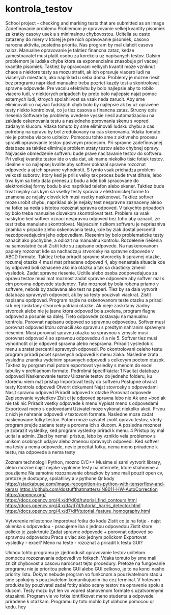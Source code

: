 # kontrola_testov
School project - checking and marking tests that are submitted as an image
Zadefinovanie problemu
Problemom je opravovanie velkej kvantity pisomiek za kratky casovy usek a s minimalnou chybovostou. Ucitelia su casto zatazeny do miery v ktorej je pre nich opravovanie pisomiek, casovo narocna aktivita, posledna priorita. Nas program by  mal ulahcit casovu naloz. Manualne opravovanie je taktiez financna zataz, kedze zamestnavatel musi platit osobu za korekciu uz napisanych testov. Dalsim problemom je ludska chyba ktora sa exponencialne znasobuje pri vacsej kvantite pisomiek. Taktiez by opravovani velkych kvantit moze vzniknut chaos a niektore testy sa mozu stratit, ak ich opravuje viacero ludi na viacerych miestach, ako napriklad u seba doma.
Problemy je mozne riesit bez programu napriklad manualne treba pozriet kazdy test a skontrolovat spravne odpovede. Pre vacsiu efektivitu by bolo najlepsie aby to robilo viacero ludi, v niektorych pripadoch by preto bolo najlepsie najat pomoc externych ludi, ktroych spolahlivost sa vsak neda zarucit. Aby sme eliminovali co najviac ľudských chýb bolo by najlepsie ak by uz opravene testy niekto kontroloval, co je tiez casova a financna zataz.
Strucny opis riesenia
Software by problemy uvedene vyssie riesil automatizaciou na zaklade oskenovania testu a nasledneho porovnania skenu s vopred zadanym klucom. Vdaka tomuto by sme eliminovali ludsku chybu a cas potrebny na opravu by bol zredukovany na cas skenovania. Vdaka tomuto nie je potreba viacero ucitelov. Pomocou tohto sme z aktivneho procesu spravili opravovanie testov pasivnym procesom. Pri spravne zadefinovanej databaze sa taktiez eliminuje problem straty testov alebo chybnej opravy.
Najvacsie obmedzenie softveru bude prave nacitavanie testov do softveru. Pri velkej kvantite testov ide o vela dat, ak mame niekolko tisic fotiek testov, idealne v co najlepsej kvalite aby softver dokazal spravne rozoznat odpovede a aj ich spravne vyhodnotit. S tymto vsak prichadza problem velkosti suborov, ktory ked je prilis velky  tak proces bude trvat dlhsie, lebo trva kym sa tieto data prenesu z bodu a kde boli spracovane do elektronickej formy bodu b ako napriklad telefon alebo skener. Taktiez bude trvat nejaky cas kym sa vsetky testy spravia v elektronickej forme to znamena ze nejaky clovek ich musi vsetky naskenovat. Taktiez softver moze urobit chybu, napriklad ak je nejaky test nespravne zaznaceny alebo na fotke sa neda s istotou rozoznat spravna odpoved. V takychto pripadoch by bolo treba manualne clovekom skontrolovat test. Problem sa vsak naskytne ked softver oznaci nespravnu odpoved bez toho aby oznacil, ze test treba manulane skontrolovat.
Najvacsim rizikom softwaru je nepriazniva znamka v pripade zleho oskenovania testu, kde by ziak dostal percentil nezodpovedajucim jeho odpovediam. Riesenim by bolo problematicke testy oznacit ako pochybne, a odlozit na manualnu kontrolu.
Rozdelenie riešenia na samostatné časti
Zistit kde su zapisane odpovede. Na naskenovanom papiery rozoznat kde sa nachadzaju stvorceky na spravne odpovede v ABCD formate. Taktiez treba priradit spravne stvorceky k spravnej otazke, rozumej otazka 4 musi mat priradene odpoved 4, aby nenastala situacia kde by odpoved boli oznacene ako ina otazka a tak sa drasticky zmenil vysledok.
Zadat spravne riesenie. Ucitile alebo osoba zodpovedajuca za opravu testov musi mat moznost zadat spravne odpovede aby softver mal s cim porovna odpovede studentov. Tato moznost by bola robena priamo v softvere, nebola by zadavana ako test na paperi. Tiez by sa dala vytvorit databaza spravnych odpovedi, ak by sa testy pouzivali viackrat.
Zistit napisanu opdpoved. Program najde na oskenovanom teste otazku a priradi si k nej zaskrtany stvorcek patriaci otazke. Ak nieje zaskrtany ziadny stvorcek alebo nie je jasne ktora odpoved bola zvolena, program flagne odpoved a posunie sa dalej. Tieto odpovede zostavaju na manualnu kontrolu. 
Porovnat napisanu odpoved so spravnou odpovedou. Softver musi porovnat odpoved ktoru oznacili ako spravnu s predtym nahranim spravnym riesenim. Musi porovnat spravnu otazku so spravnou v zmysle musi porovnat odpoved 4 so spravnou odpovedou 4 a nie 5. Softver tiez musi vyhodnotit ci je odpoved spravna alebo nespravna.
Priradit vysledok k menu a zratat percentil spravnych odpovedi. Po okontrolovani celeho testu program priradi pocet spravnych odpovedi k menu ziaka. Nasledne zrata vyslednu znamku vydelnim spravnych odpovedi s celkovym poctom otazok. Taktiez by porgram mal potom exportovat vysledky s menom do excel tabulky v prehladnom formate.
Podrobná špecifikácia: 
1
Nacitat databazu odpovedi
Naskenovanie testov
Ulozenie testov do jedneho folderu, ku ktoremu viem mat pristup
Importovat testy do softveru
Postupne otvarat testy
Kontrola odpovedi
Otvorit dokument
Najst stovrceky s odpovedami
Nasjt spravnu odpoved
Priradit odpoved k otazke
Porovnat odpovede
Zapisopvanie vysledkov
Zisit ci je odpoved spravna lebo nie
Ak ano +bod ak nie tak nic
Priradit vsetky odpovede k menu
Vypisat meno s odpovedami
Exportovat meno s opdovedami
Uzivatel moze vykonat niekolko akcii. Prvou z nich je nahranie odpovedi v textovom formate. Nasledne moze zadat naskenovane fotky testov. Potom moze uzivatel zvolit opravu testov, vtedy program prejde zadane testy a porovna ich s klucom. A posledna moznost je zobrazit vysledky, ked program vysledky priradi k menu. 4
Pristup by mal ucital a admin. Ziaci by nemali pristup, lebo by vzniklo vela problemov s unikom osobnych udajov alebo zmenou spravnych odpovedi.
Ked softver ma testy a nema odpovede, nevie precitat fotku, nema meno priradene k testu, ma odpovede a nema testy

Zoznam technologii
Python, mozno C/C++
Musime si sami vytvorit library, alebo mozme najst nejake vyplnene testy na internete, ktore stiahneme a pouzijeme
Na samotne rozoznavanie obrazkov by sme mali pouzit open cv, pretoze je dostupny, spolahlivy a v pythone 
Qr kody
https://stackabuse.com/image-recognition-in-python-with-tensorflow-and-keras/
https://github.com/dostuffthatmatters/IN8011-HW-AutoCorrection
https://opencv.org/ 
https://docs.opencv.org/4.x/df/d0d/tutorial_find_contours.html
https://docs.opencv.org/4.x/d4/d7d/tutorial_harris_detector.html
https://docs.opencv.org/4.x/d7/dff/tutorial_feature_homography.html




Vytvorenie milestonov
Imporotvat fotku do kodu
Zistit co je na fotje - najst okienka s odpovedou - pracujeme iba s jednou odpovedou
Zistit ktore policko je zaskrtnute
Zadat spravne odpovede + porovnat odpoved so spravnou odpovedou
Praca s viac ako jednym polickom
Exportovat vysledky - excel?
Meno na teste - rozoznat a priradit k testu
GUI?

Ulohou tohto programu je zjednodusit opravovanie testov ucitelom pomocou rozoznavania odpovedi vo fotkach. Vdaka tomuto by sme mali znizit chybovost a casovu narocnost tejto procedury. Pretoze na fungovanie programu nie je prioritou pekne GUI alebo GUI celkovo, je to na konci nasho priority listu. Dokym nebude program vo funkcnom a pouzivatelnom stadiu sme spokojny s pouzivatelom komunikujucim iba cez terminal. 
V hotovom produkte by pouzivatel zadal fotky alebo scany testov na opravenie spolu s klucom. Testy mozu byt len vo vopred stanovenom formate s uzatvorenymi otazakmi. Program vie vo fotke idntifikovat meno studenta a odpovede priradene k otazkam. Programu by toto mohlo byt ulahcne pomocou qr kodu.
hey
